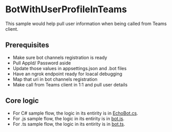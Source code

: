 ﻿# BotWithUserProfileInTeams

This sample would help pull user information when being called from Teams client.

## Prerequisites

- Make sure bot channels registration is ready
- Pull AppId/ Password aside
- Update those values in appsettings.json and .bot files
- Have an ngrok endpoint ready for loacal debugging
- Map that uri in bot channels registration
- Make call from Teams client in 1:1 and pull user details

## Core logic

- For C# sample flow, the logic in its entirity is in [EchoBot.cs](https://github.com/PurnaChandraPanda/BotWithUserProfileInTeams/blob/master/cs/TeamsEchoBot/TeamsEchoBot/Bots/EchoBot.cs#L32).
- For .js sample flow, the logic in its entirity is in [bot.js](https://github.com/PurnaChandraPanda/BotWithUserProfileInTeams/blob/master/js/teams-echo-bot/src/bot.js#L13).
- For .ts sample flow, the logic in its entirity is in [bot.ts](https://github.com/PurnaChandraPanda/BotWithUserProfileInTeams/blob/master/ts/teams-echo-bot/src/bot.ts#L13).